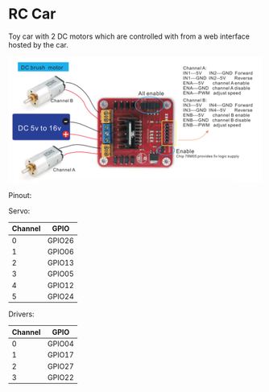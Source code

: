 # RC Car

Toy car with 2 DC motors which are controlled with from a web interface hosted by the car.

![L293d shield](l293d-motor-shield.png)

Pinout:

Servo:

| Channel | GPIO   |
|---------|--------|
| 0       | GPIO26 |
| 1       | GPIO06 |
| 2       | GPIO13 |
| 3       | GPIO05 |
| 4       | GPIO12 |
| 5       | GPIO24 |

Drivers:

| Channel | GPIO   |
|---------|--------|
| 0       | GPIO04 |
| 1       | GPIO17 |
| 2       | GPIO27 |
| 3       | GPIO22 |
